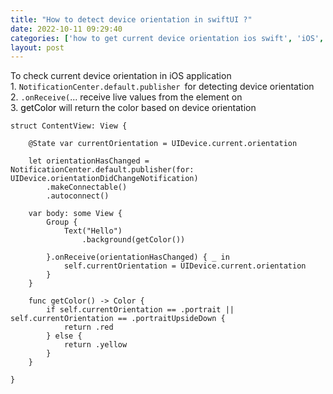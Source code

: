 ```yaml
---
title: "How to detect device orientation in swiftUI ?"
date: 2022-10-11 09:29:40
categories: ['how to get current device orientation ios swift', 'iOS', 'ios get device orientation programmatically', 'SwiftUI']
layout: post
---
```


<!-- wp:paragraph -->
To check current device orientation in iOS application <br>1.  <code>NotificationCenter.default.publisher </code>for detecting device orientation <br>2. <code>.onReceive(</code>...  receive live values from the element on <br>3. <mark style="background-color:rgba(0, 0, 0, 0)" class="has-inline-color has-ast-global-color-1-color">getColor</mark> will return the color based on device orientation  


<!-- /wp:paragraph -->

<!-- wp:code -->
<pre class="wp-block-code"><code lang="swift" class="language-swift">struct ContentView: View {
    
    @State var currentOrientation = UIDevice.current.orientation
    
    let orientationHasChanged = NotificationCenter.default.publisher(for: UIDevice.orientationDidChangeNotification)
        .makeConnectable()
        .autoconnect()
    
    var body: some View {
        Group {
            Text("Hello")
                .background(getColor())
            
        }.onReceive(orientationHasChanged) { _ in
            self.currentOrientation = UIDevice.current.orientation
        }
    }
    
    func getColor() -> Color {
        if self.currentOrientation == .portrait || self.currentOrientation == .portraitUpsideDown {
            return .red
        } else {
            return .yellow
        }
    }
    
}</code></pre>
<!-- /wp:code -->